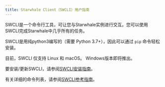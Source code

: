 ```yaml
---
title: Starwhale Client（SWCLI）用户指南
---
```


SWCLI是一个命令行工具，可让您与Starwhale实例进行交互。您可以使用SWCLI完成Starwhale中几乎所有的任务。

SWCLI是用纯python3编写的（需要 Python 3.7+），因此可以通过 `pip` 命令轻松安装。

目前，SWCLI 仅支持 Linux 和 macOS。 Windows版本即将推出。

要安装/更新SWCLI，请参阅[SWCLI安装指南](installation)。

有关详细的命令列表，请参阅[SWCLI参考指南](../reference/swcli)。
